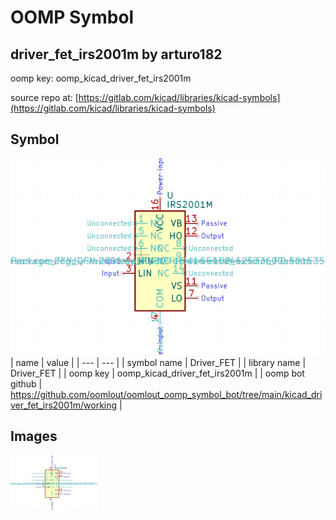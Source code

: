 # OOMP Symbol  
## driver_fet_irs2001m  by arturo182  
  
oomp key: oomp_kicad_driver_fet_irs2001m  
  
source repo at: [https://gitlab.com/kicad/libraries/kicad-symbols](https://gitlab.com/kicad/libraries/kicad-symbols)  
## Symbol  
  
[![working.png](working_600.png)](working.png)  
| name | value | 
| --- | --- | 
| symbol name | Driver_FET | 
| library name | Driver_FET | 
| oomp key | oomp_kicad_driver_fet_irs2001m | 
| oomp bot github | https://github.com/oomlout/oomlout_oomp_symbol_bot/tree/main/kicad_driver_fet_irs2001m/working | 
## Images  
  
[![working.png](working_140.png)](working.png)  
